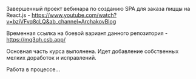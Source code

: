 Завершенный проект вебинара по созданию SPA для заказа пиццы на React.js - https://www.youtube.com/watch?v=bziVFvq8cLQ&ab_channel=ArchakovBlog

Временная ссылка на боевой вариант данного репозитория - https://mq3qh.csb.app/

Основная часть курса выполнена. Идет добавление собственных мелких доработок и исправлений.

Работа в процессе...
